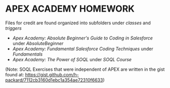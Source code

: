 # APEX ACADEMY HOMEWORK

Files for credit are found organized into subfolders under *classes* and *triggers*
- _Apex Academy: Absolute Beginner's Guide to Coding in Salesforce_ under *AbsoluteBeginner*
- _Apex Academy: Fundamental Salesforce Coding Techniques_ under *Fundamentals*
- _Apex Academy: The Power of SOQL_ under *SOQL Course* 

(Note: SOQL Exercises that were independent of APEX are written in the gist found at: https://gist.github.com/h-packard/7112cb3160d1ebc1a354ae72310f6633)
